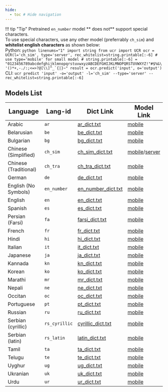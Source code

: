 ```yaml
---
hide:
  - toc # Hide navigation
---
```

!!! tip "Tip"
    Pretrained `en_number` model ** does not** support special characters.  
    To use special characters, use any other model (preferrably `ch_sim`) and **whitelist english characters** as shown below:  
    Python:
    ``` python linenums="1"
    import string
    from ucr import UCR
    ocr = UCR(l='ch_sim', type='server', rec_whitelist=string.printable[:-6] # use type='mobile' for small model
    # string.printable[:-6] = "0123456789abcdefghijklmnopqrstuvwxyzABCDEFGHIJKLMNOPQRSTUVWXYZ!"#$%&\'()*+,-./:;<=>?@[\\]^_`{|}~"
    result = ocr.predict('input', o='output')
    ```
    CLI: `ucr predict 'input' -o='output' -l='ch_sim' --type='server' --rec_whitelist=string.printable[:-6]` 
## Models List

|    <span style="font-weight:bold; font-size: 125%">Language</span>                  | <span style="font-weight:bold; font-size: 125%">Lang-id</span>     | <span style="font-weight:bold; font-size: 125%">Dict Link</span>   | <span style="font-weight:bold; font-size: 125%">Model Link</span>
|----------------------|----------------------|----------------------|----------------------|
| Arabic |	`ar` | [ar_dict.txt](ar.md) |[mobile](mobile_link.md) 
| Belarusian |	`be` | [be_dict.txt](be.md) |[mobile](mobile_link.md)
| Bulgarian |	`bg` | [bg_dict.txt](bg.md) |[mobile](mobile_link.md)
| Chinese (Simplified)|`ch_sim`|[ch_sim_dict.txt](en.md)|[mobile](mobile_link.md)/[server](server_link.md)
| Chinese (Traditional) | `ch_tra` | [ch_tra_dict.txt](ch_tra.md) |[mobile](mobile_link.md)
| German |	`de` | [de_dict.txt](de.md) |[mobile](mobile_link.md)
| English (No Symbols) |	`en_number` | [en_number_dict.txt](en_number.md) |[mobile](mobile_link.md)
| English |	`en` | [en_dict.txt](en.md) |[mobile](mobile_link.md)
| Spanish |	`es` | [es_dict.txt](es.md) |[mobile](mobile_link.md)
| Persian (Farsi) | `fa` | [farsi_dict.txt](Farsi.md) |[mobile](mobile_link.md) | 
| French |	`fr` | [fr_dict.txt](fr.md) |[mobile](mobile_link.md)
| Hindi |	`hi` | [hi_dict.txt](hi.md) |[mobile](mobile_link.md)
| Italian |	`it` | [it_dict.txt](it.md) |[mobile](mobile_link.md)
| Japanese |	`ja` | [ja_dict.txt](ja.md) |[mobile](mobile_link.md)
| Kannada |	`kn` | [kn_dict.txt](kn.md) |[mobile](mobile_link.md)
| Korean |	`ko` | [ko_dict.txt](ko.md) |[mobile](mobile_link.md)
| Marathi |	`mr` | [mr_dict.txt](mr.md) |[mobile](mobile_link.md)
| Nepali |	`ne` | [ne_dict.txt](ne.md) |[mobile](mobile_link.md)
| Occitan |	`oc` | [oc_dict.txt](oc.md) |[mobile](mobile_link.md)
| Portuguese |	`pt` | [pt_dict.txt](pt.md) |[mobile](mobile_link.md)
| Russian |	`ru` | [ru_dict.txt](ru.md) |[mobile](mobile_link.md)
| Serbian (cyrillic) | `rs_cyrillic` | [cyrillic_dict.txt](cyrillic.md) | [mobile](mobile_link.md)	
| Serbian (latin) | `rs_latin` | [latin_dict.txt](latin.md) |[mobile](mobile_link.md) | [mobile](mobile_link.md)	
| Tamil |	`ta` | [ta_dict.txt](ta.md) | [mobile](mobile_link.md)
| Telugu |	`te` | [te_dict.txt](te.md) | [mobile](mobile_link.md)
| Uyghur |	`ug` | [ug_dict.txt](ug.md) | [mobile](mobile_link.md)
| Ukranian |	`uk` | [uk_dict.txt](uk.md) | [mobile](mobile_link.md)
| Urdu |	`ur` | [ur_dict.txt](ur.md) | [mobile](mobile_link.md)